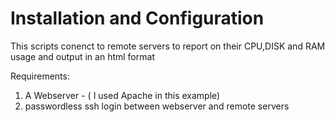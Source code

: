 # Installation and Configuration
This scripts conenct to remote servers to report on their CPU,DISK and RAM usage and output in an html format

Requirements:
1. A Webserver - ( I used Apache in this example)
2. passwordless ssh login between webserver and remote servers
